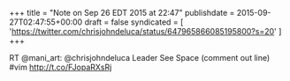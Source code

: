 +++
title = "Note on Sep 26 EDT 2015 at 22:47"
publishdate = 2015-09-27T02:47:55+00:00
draft = false
syndicated = [ 'https://twitter.com/chrisjohndeluca/status/647965866085195800?s=20' ]
+++

RT @mani_art: @chrisjohndeluca Leader See Space (comment out line) #vim http://t.co/FJopaRXsRj
